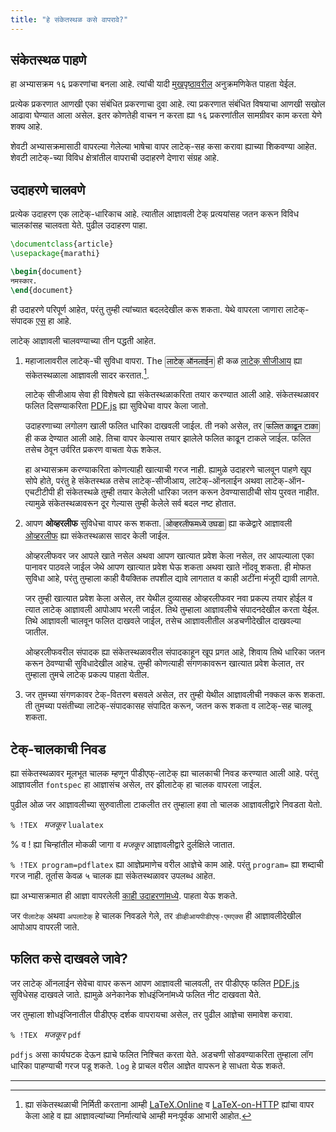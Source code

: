 ```yaml
---
title: "हे संकेतस्थळ कसे वापरावे?"
---
```


## संकेतस्थळ पाहणे

हा अभ्यासक्रम १६ प्रकरणांचा बनला आहे. त्यांची यादी [मुखपृष्ठावरील](/)
अनुक्रमणिकेत पाहता येईल.

प्रत्येक प्रकरणात आणखी एका संबंधित प्रकरणाचा दुवा आहे. त्या प्रकरणात
संबंधित विषयाचा आणखी सखोल आढावा घेण्यात आला असेल. इतर कोणतेही
वाचन न करता ह्या १६ प्रकरणांतील सामग्रीवर काम करता येणे शक्य आहे.

शेवटी अभ्यासक्रमासाठी वापरल्या गेलेल्या भाषेचा वापर लाटेक्-सह कसा करावा ह्याच्या
शिकवण्या आहेत. शेवटी लाटेक्-च्या विविध क्षेत्रांतील वापराची उदाहरणे देणारा संग्रह
आहे.

## उदाहरणे चालवणे

प्रत्येक उदाहरण एक लाटेक्-धारिकाच आहे. त्यातील आज्ञावली टेक् प्रत्ययांसह जतन करून
विविध चालकांसह चालवता येते. पुढील उदाहरण पाहा.

```latex
\documentclass{article}
\usepackage{marathi}

\begin{document}
नमस्कार.
\end{document}
```

ही उदाहरणे परिपूर्ण आहेत, परंतु तुम्ही त्यांच्यात बदलदेखील करू शकता.
येथे वापरला जाणारा लाटेक्-संपादक [एस](https://ace.c9.io/) हा आहे.

लाटेक् आज्ञावली चालवण्याच्या तीन पद्धती आहेत.

1. महाजालावरील लाटेक्-ची सुविधा वापरा. The <button style="padding:0 1px;font-size:90%">लाटेक् ऑनलाईन</button> ही कळ
   [लाटेक् सीजीआय](https://latexcgi.xyz/) ह्या संकेतस्थळाला आज्ञावली सादर करतात.[^1].


   लाटेक् सीजीआय सेवा ही विशेषत्वे ह्या संकेतस्थळाकरिता तयार करण्यात आली आहे.
   संकेतस्थळावर फलित दिसण्याकरिता [PDF.js](https://mozilla.github.io/pdf.js/) ह्या
   सुविधेचा वापर केला जातो.

   उदाहरणाच्या लगोलग खाली फलित धारिका दाखवली जाईल. ती नको असेल, तर
   <button style="padding:0 1px;font-size:90%">फलित काढून टाका</button>
   ही कळ देण्यात आली आहे. तिचा वापर केल्यास तयार झालेले फलित काढून टाकले जाईल.
   फलित तसेच ठेवून उर्वरित प्रकरण वाचता येऊ शकेल.

   हा अभ्यासक्रम करण्याकरिता कोणत्याही खात्याची गरज नाही. ह्यामुळे उदाहरणे चालवून पाहणे
   खूप सोपे होते, परंतु हे संकेतस्थळ तसेच लाटेक्-सीजीआय, लाटेक्-ऑनलाईन अथवा
   लाटेक्-ऑन-एचटीटीपी ही संकेतस्थळे तुम्ही तयार केलेली धारिका जतन करून ठेवण्यासाठीची
   सोय पुरवत नाहीत. त्यामुळे संकेतस्थळावरून दूर गेल्यास तुम्ही केलेले सर्व बदल नष्ट होतात.

2. आपण **ओव्हरलीफ** सुविधेचा वापर करू शकता. <button style="padding:0 1px;font-size:90%">ओव्हरलीफमध्ये उघडा</button>
   ह्या कळेद्वारे आज्ञावली [ओव्हरलीफ](https://www.overleaf.com/about) ह्या संकेतस्थळास सादर केली जाईल.

   ओव्हरलीफवर जर आपले खाते नसेल अथवा आपण खात्यात प्रवेश केला नसेल,
   तर आपल्याला एका पानावर पाठवले जाईल जेथे आपण खात्यात प्रवेश घेऊ शकता
   अथवा खाते नोंदवू शकता. ही मोफत सुविधा आहे, परंतु तुम्हाला काही वैयक्तिक तपशील
   द्यावे लागतात व काही अटींना मंजूरी द्यावी लागते.

   जर तुम्ही खात्यात प्रवेश केला असेल, तर येथील दुव्यासह ओव्हरलीफवर नवा प्रकल्प
   तयार होईल व त्यात लाटेक् आज्ञावली आपोआप भरली जाईल. तिथे तुम्हाला आज्ञावलीचे
   संपादनदेखील करता येईल. तिथे आज्ञावली चालवून फलित दाखवले जाईल, तसेच
   आज्ञावलीतील अडचणीदेखील दाखवल्या जातील.
   
   ओव्हरलीफवरील संपादक ह्या संकेतस्थळावरील संपादकाहून खूप प्रगत आहे, शिवाय
   तिथे धारिका जतन करून ठेवण्याची सुविधादेखील आहेच. तुम्ही कोणत्याही संगणकावरून
   खात्यात प्रवेश केलात, तर तुम्हाला तुमचे लाटेक् प्रकल्प पाहता येतील.

3. जर तुमच्या संगणकावर टेक्-वितरण बसवले असेल, तर तुम्ही येथील आज्ञावलीची नक्कल करू
   शकता. ती तुमच्या पसंतीच्या लाटेक्-संपादकासह संपादित करून, जतन करू शकता व
   लाटेक्-सह चालवू शकता.

## टेक्-चालकाची निवड

ह्या संकेतस्थळावर मूलभूत चालक म्हणून पीडीएफ्-लाटेक् ह्या चालकाची निवड करण्यात आली आहे.
परंतु आज्ञावलीत `fontspec` हा आज्ञासंच असेल, तर झीलाटेक् हा चालक वापरला जाईल.

पुढील ओळ जर आज्ञावलीच्या सुरुवातीला टाकलीत तर तुम्हाला हवा तो चालक आज्ञावलीद्वारे निवडता
येतो.

`% !TEX ` _मजकूर_ `lualatex`

% व ! ह्या चिन्हांतील मोकळी जागा व _मजकूर_ आज्ञावलीद्वारे दुर्लक्षिले जातात.

`% !TEX program=pdflatex` ह्या आज्ञेप्रमाणेच वरील आज्ञेचे काम आहे.
परंतु `program=` ह्या शब्दाची गरज नाही. तूर्तास केवळ ५ चालक ह्या संकेतस्थळावर उपलब्ध आहेत.

ह्या अभ्यासक्रमात ही आज्ञा वापरलेली [काही उदाहरणांमध्ये](more-14). पाहता येऊ शकते.

जर `पीलाटेक्` अथवा `अपलाटेक्` हे चालक निवडले गेले, तर `डीव्हीआयपीडीएफ्-एमएक्स` ही आज्ञावलीदेखील
आपोआप वापरली जाते.

## फलित कसे दाखवले जावे?

जर लाटेक् ऑनलाईन सेवेचा वापर करून आपण आज्ञावली चालवली,
तर पीडीएफ् फलित [PDF.js](https://mozilla.github.io/pdf.js/) सुविधेसह दाखवले जाते.
ह्यामुळे अनेकानेक शोधइंजिनांमध्ये फलित नीट दाखवता येेते.

जर तुम्हाला शोधइंजिनातील पीडीएफ् दर्शक वापरायचा असेल, तर पुढील आज्ञेचा समावेश करावा.

`% !TEX ` _मजकूर_ `pdf`

`pdfjs` असा कार्यघटक देऊन ह्याचे फलित निश्चित करता येते. अडचणी सोडवण्याकरिता तुम्हाला
लॉग धारिका पाहण्याची गरज पडू शकते. `log` हे प्राचल वरील आज्ञेत वापरून हे साधता येऊ शकते.

---

[^1]: ह्या संकेतस्थळाची निर्मिती करताना आम्ही
      [LaTeX.Online](https://latexonline.cc/) व
      [LaTeX-on-HTTP](https://github.com/YtoTech/latex-on-http)
      ह्यांचा वापर केला आहे व ह्या आज्ञावल्यांच्या निर्मात्यांचे आम्ही मनःपूर्वक आभारी आहोत.
